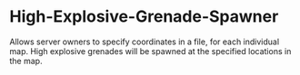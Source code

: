 # High-Explosive-Grenade-Spawner
Allows server owners to specify coordinates in a file, for each individual map. High explosive grenades will be spawned at the specified locations in the map.
